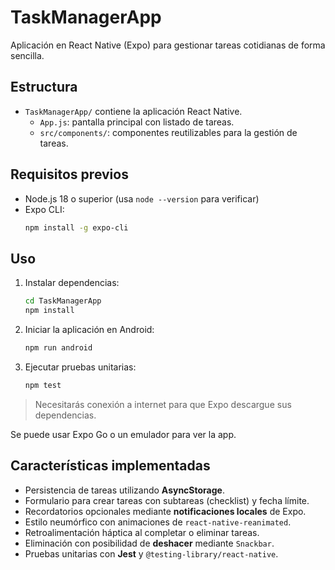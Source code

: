 # TaskManagerApp

Aplicación en React Native (Expo) para gestionar tareas cotidianas de forma sencilla.
## Estructura
- `TaskManagerApp/` contiene la aplicación React Native.
  - `App.js`: pantalla principal con listado de tareas.
  - `src/components/`: componentes reutilizables para la gestión de tareas.
## Requisitos previos
- Node.js 18 o superior (usa `node --version` para verificar)
- Expo CLI:
  ```bash
  npm install -g expo-cli
  ```


## Uso
1. Instalar dependencias:
   ```bash
   cd TaskManagerApp
   npm install
   ```
2. Iniciar la aplicación en Android:
   ```bash
   npm run android
   ```

3. Ejecutar pruebas unitarias:
   ```bash
   npm test
   ```

> Necesitarás conexión a internet para que Expo descargue sus dependencias.

Se puede usar Expo Go o un emulador para ver la app.

## Características implementadas

- Persistencia de tareas utilizando **AsyncStorage**.
- Formulario para crear tareas con subtareas (checklist) y fecha límite.
- Recordatorios opcionales mediante **notificaciones locales** de Expo.
- Estilo neumórfico con animaciones de `react-native-reanimated`.
- Retroalimentación háptica al completar o eliminar tareas.
- Eliminación con posibilidad de **deshacer** mediante `Snackbar`.
- Pruebas unitarias con **Jest** y `@testing-library/react-native`.
